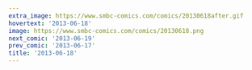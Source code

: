 ```yaml
---
extra_image: https://www.smbc-comics.com/comics/20130618after.gif
hovertext: '2013-06-18'
image: https://www.smbc-comics.com/comics/20130618.png
next_comic: '2013-06-19'
prev_comic: '2013-06-17'
title: '2013-06-18'
---
```


